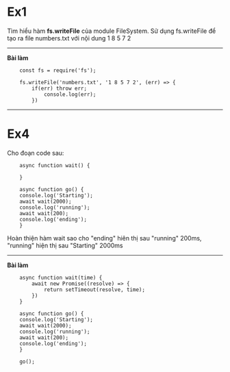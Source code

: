 # Ex1

 Tìm hiểu hàm **fs.writeFile** của module FileSystem. Sử dụng fs.writeFile để tạo ra file numbers.txt với nội dung 1 8 5 7 2

----------------------------------------------------------------
**Bài làm**


        const fs = require('fs');

        fs.writeFile('numbers.txt', '1 8 5 7 2', (err) => {
            if(err) throw err;
                console.log(err);
            })


----------------------------------------------------------------

# Ex4
Cho đoạn code sau:

        async function wait() {

        }

        async function go() {
        console.log('Starting');
        await wait(2000);
        console.log('running');
        await wait(200);
        console.log('ending');
        }
Hoàn thiện hàm wait sao cho "ending" hiên thị sau "running" 200ms, "running" hiện thị sau "Starting" 2000ms

----------------------------------------------------------------
**Bài làm**

        async function wait(time) {
            await new Promise((resolve) => {
                return setTimeout(resolve, time);
            })
        }

        async function go() {
        console.log('Starting');
        await wait(2000);
        console.log('running');
        await wait(200);
        console.log('ending');
        }

        go();